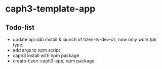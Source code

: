 # caph3-template-app

## Todo-list
-   update api sdb install & launch of tizen-tv-dev-cli, now only work tpk type.
-   add args to npm script
-   caph3 install with npm package
-   create-tizen-caph3-app, npm package.